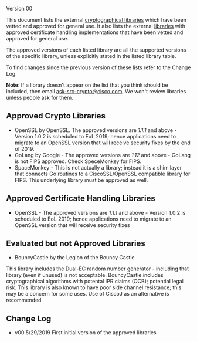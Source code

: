 Version 00 

This document lists the external [cryptographical libraries](#approved-crypto-libraries) which have been vetted and approved for general use. It also lists the external [libraries](#approved-certificate-handling-ibraries) with approved certificate handling implementations that have been vetted and approved for general use. 

The approved versions of each listed library are all the supported versions of the specific library, unless explicitly stated in the listed library table. 

To find changes since the previous version of these lists refer to the Change Log. 

**Note**: If a library doesn't appear on the list that you think should be included, then email ask-src-crypto@cisco.com. We won't review libraries unless people ask for them. 



Approved Crypto Libraries
--------------------
* OpenSSL by OpenSSL. The approved versions are *1.1.1* and above - Version 1.0.2 is scheduled to EoL 2019; hence applications need to migrate to an OpenSSL version that will receive security fixes by the end of 2019.
* GoLang by Google - The approved versions are *1.12* and above - GoLang is not FIPS approved. Check SpeceMonkey for FIPS.  
* SpaceMonkey - This is not actually a library; instead it is a shim layer that connects Go routines to a CiscoSSL/OpenSSL compatible library for FIPS. This underlying library must be approved as well. 



Approved Certificate Handling Libraries
--------------------
* OpenSSL - The approved versions are *1.1.1* and above - Version 1.0.2 is scheduled to EoL 2019; hence applications need to migrate to an OpenSSL version that will receive security fixes



Evaluated but not Approved Libraries
--------------------
* BouncyCastle by the	Legion of the Bouncy Castle 

This library includes the Dual-EC random number generator - including that library (even if unused) is not acceptable. BouncyCastle includes cryptographical algorithms with potental IPR claims (OCB); potential legal risk. This library is also known to have poor side channel resistance; this may be a concern for some uses. Use of CiscoJ as an alternative is recommended



Change Log
--------------------

* v00 5/29/2019
  First initial version of the approved libraries
